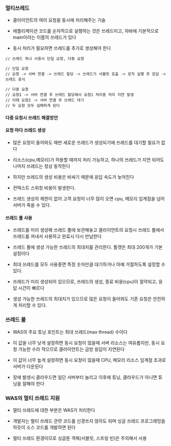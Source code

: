 ### 멀티쓰레드

* 클라이언트의 여러 요청을 동시에 처리해주는 기술

* 애플리케이션 코드를 순차적으로 실행하는 것은 쓰레드이고, 자바에 기본적으로 main이라는 이름의 쓰레드가 있다

* 동시 처리가 필요하면 쓰레드를 추가로 생성해야 한다

```
// 쓰레드 하나 사용시 단일 요청, 다중 요청

// 단일 요청
// 요청 -> 서버 연결 -> 쓰레드 할당 -> 쓰레드가 서블릿 호출 -> 로직 실행 후 응답 -> 쓰레드 휴식

// 다중 요청
// 요청1 -> 서버 연결 후 쓰레드 할당해서 요청1 처리중 처리 지연 발생
// 이때 요청2 -> 서버 연결 후 쓰레드 대기
// 두 요청 모두 실패하게 된다    
```

#### 다중 요청시 쓰레드 해결방안

#### 요청 마다 쓰레드 생성

* 많은 요청이 들어와도 매번 새로운 쓰레드가 생성되기에 쓰레드를 대기할 필요가 없다

* 리소스(cpu,메모리)가 허용할 때까지 처리 가능하고, 하나의 쓰레드가 지연 되어도 나머지 쓰레드는 정상 동작한다

* 하지만 쓰레드의 생성 비용은 비싸기 때문에 응답 속도가 늦어진다

* 컨텍스트 스위칭 비용이 발생한다.

* 쓰레드 생성의 제한이 없어 고객 요청이 너무 많이 오면 cpu, 메모리 임계점을 넘어 서버가 죽을 수 있다.


#### 쓰레드 풀 사용

* 쓰레드를 미리 생성해 쓰레드 풀에 보관해놓고 클라이언트의 요청시 쓰레드 풀에서 쓰레드를 꺼내서 사용하고 완료시 다시 반납한다

* 쓰레드 풀에 생성 가능한 쓰레드의 최대치를 관리한다. 톰캣은 최대 200개가 기본 설정이다

* 최대 쓰레드를 모두 사용중면 특정 숫자만큼 대기하거나 아예 거절하도록 설정할 수 있다.

* 쓰레드가 미리 생성되어 있으므로, 쓰레드의 생성, 종료 비용(cpu)이 절약되고, 응답 시간이 빠르다

* 생성 가능한 쓰레드의 최대치가 있으므로 많은 요청이 들어와도 기존 요청은 안전하게 처리할 수 있다.


### 쓰레드 풀

* WAS의 주요 튜닝 포인트는 최대 쓰레드(max thread) 수이다

* 이 값을 너무 낮게 설정하면 동시 요청이 많을때 서버 리소스는 여유롭지만, 동시 요청 가능한 수라 적으므로 클라이언트는 금방 응답이 지연된다

* 이 값이 너무 높게 설정하면 동시 요청이 많을때 CPU, 메모리 리소스 임계점 초과로 서버가 다운된다

* 장애 발생시 클라우드면 일단 서버부터 늘리고 이후에 튜닝, 클라우드가 아니면 튜닝을 잘해야 한다


### WAS의 멀티 쓰레드 지원

* 멀티 쓰레드에 대한 부분은 WAS가 처리한다

* 개발자는 멀티 쓰레드 관련 코드를 신경쓰지 않아도 되며 싱글 쓰레드 프로그래밍을 하듯이 소스 코드를 개발하면 된다

* 멀티 쓰레드 환경이므로 싱글톤 객체(서블릿, 스프링 빈)은 주의해서 사용
